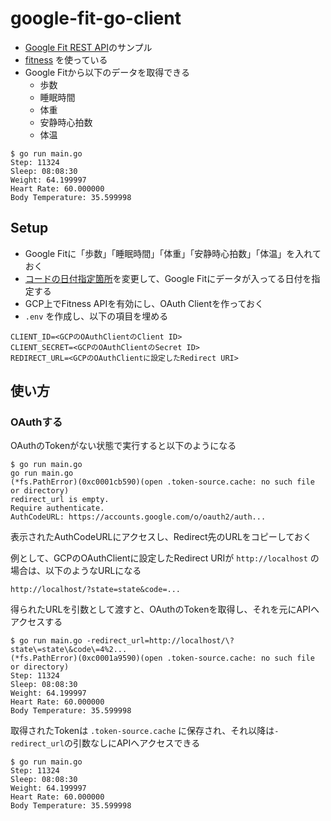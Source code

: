 # google-fit-go-client

- [Google Fit REST API](https://developers.google.com/fit/rest)のサンプル
- [fitness](https://pkg.go.dev/google.golang.org/api/fitness/v1) を使っている
- Google Fitから以下のデータを取得できる
  - 歩数
  - 睡眠時間
  - 体重
  - 安静時心拍数
  - 体温


```
$ go run main.go 
Step: 11324
Sleep: 08:08:30
Weight: 64.199997
Heart Rate: 60.000000
Body Temperature: 35.599998
```

## Setup

- Google Fitに「歩数」「睡眠時間」「体重」「安静時心拍数」「体温」を入れておく
- [コードの日付指定箇所](https://github.com/mrtry/google-fit-go-client/blob/main/main.go#L37)を変更して、Google Fitにデータが入ってる日付を指定する
- GCP上でFitness APIを有効にし、OAuth Clientを作っておく
- `.env` を作成し、以下の項目を埋める

```
CLIENT_ID=<GCPのOAuthClientのClient ID>
CLIENT_SECRET=<GCPのOAuthClientのSecret ID>
REDIRECT_URL=<GCPのOAuthClientに設定したRedirect URI>
```

## 使い方

### OAuthする

OAuthのTokenがない状態で実行すると以下のようになる

```
$ go run main.go 
go run main.go  
(*fs.PathError)(0xc0001cb590)(open .token-source.cache: no such file or directory)
redirect_url is empty.
Require authenticate.
AuthCodeURL: https://accounts.google.com/o/oauth2/auth...
```

表示されたAuthCodeURLにアクセスし、Redirect先のURLをコピーしておく

例として、GCPのOAuthClientに設定したRedirect URIが `http://localhost` の場合は、以下のようなURLになる
```
http://localhost/?state=state&code=...
```

得られたURLを引数として渡すと、OAuthのTokenを取得し、それを元にAPIへアクセスする


```
$ go run main.go -redirect_url=http://localhost/\?state\=state\&code\=4%2...
(*fs.PathError)(0xc0001a9590)(open .token-source.cache: no such file or directory)
Step: 11324
Sleep: 08:08:30
Weight: 64.199997
Heart Rate: 60.000000
Body Temperature: 35.599998
```

取得されたTokenは `.token-source.cache` に保存され、それ以降は`-redirect_url`の引数なしにAPIへアクセスできる

```
$ go run main.go 
Step: 11324
Sleep: 08:08:30
Weight: 64.199997
Heart Rate: 60.000000
Body Temperature: 35.599998
```
